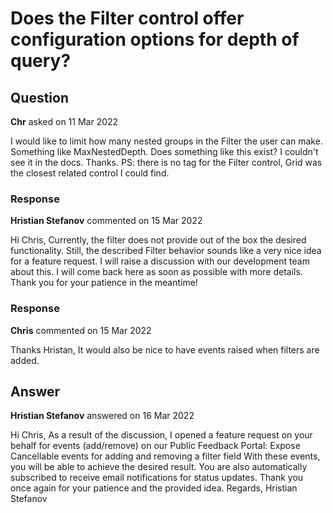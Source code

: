 # Does the Filter control offer configuration options for depth of query?

## Question

**Chr** asked on 11 Mar 2022

I would like to limit how many nested groups in the Filter the user can make. Something like MaxNestedDepth. Does something like this exist? I couldn't see it in the docs. Thanks. PS: there is no tag for the Filter control, Grid was the closest related control I could find.

### Response

**Hristian Stefanov** commented on 15 Mar 2022

Hi Chris, Currently, the filter does not provide out of the box the desired functionality. Still, the described Filter behavior sounds like a very nice idea for a feature request. I will raise a discussion with our development team about this. I will come back here as soon as possible with more details. Thank you for your patience in the meantime!

### Response

**Chris** commented on 15 Mar 2022

Thanks Hristan, It would also be nice to have events raised when filters are added.

## Answer

**Hristian Stefanov** answered on 16 Mar 2022

Hi Chris, As a result of the discussion, I opened a feature request on your behalf for events (add/remove) on our Public Feedback Portal: Expose Cancellable events for adding and removing a filter field With these events, you will be able to achieve the desired result. You are also automatically subscribed to receive email notifications for status updates. Thank you once again for your patience and the provided idea. Regards, Hristian Stefanov
